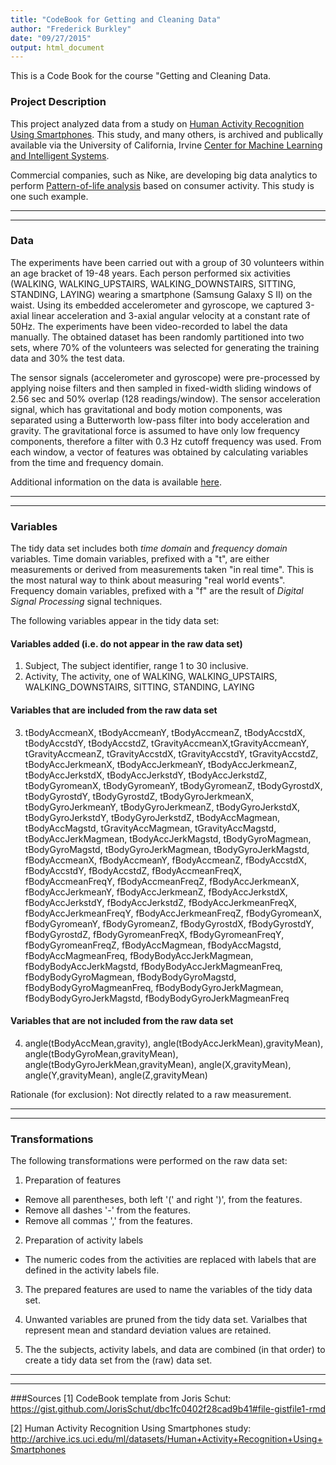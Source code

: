 ```yaml
---
title: "CodeBook for Getting and Cleaning Data"
author: "Frederick Burkley"
date: "09/27/2015"
output: html_document
---
```


This is a Code Book for the course "Getting and Cleaning Data.


### Project Description
This project analyzed data from a study on [Human Activity Recognition Using Smartphones](http://archive.ics.uci.edu/ml/datasets/Human+Activity+Recognition+Using+Smartphones).  This study, and many others, is archived and publically available via the University of California, Irvine [Center for Machine Learning and Intelligent Systems](http://cml.ics.uci.edu/).

Commercial companies, such as Nike, are developing big data analytics to perform [Pattern-of-life analysis](https://en.wikipedia.org/wiki/Pattern-of-life_analysis) based on consumer activity.  This study is one such example.

***
***

### Data

The experiments have been carried out with a group of 30 volunteers within an age bracket of 19-48 years. Each person performed six activities (WALKING, WALKING_UPSTAIRS, WALKING_DOWNSTAIRS, SITTING, STANDING, LAYING) wearing a smartphone (Samsung Galaxy S II) on the waist. Using its embedded accelerometer and gyroscope, we captured 3-axial linear acceleration and 3-axial angular velocity at a constant rate of 50Hz. The experiments have been video-recorded to label the data manually. The obtained dataset has been randomly partitioned into two sets, where 70% of the volunteers was selected for generating the training data and 30% the test data.

The sensor signals (accelerometer and gyroscope) were pre-processed by applying noise filters and then sampled in fixed-width sliding windows of 2.56 sec and 50% overlap (128 readings/window). The sensor acceleration signal, which has gravitational and body motion components, was separated using a Butterworth low-pass filter into body acceleration and gravity. The gravitational force is assumed to have only low frequency components, therefore a filter with 0.3 Hz cutoff frequency was used. From each window, a vector of features was obtained by calculating variables from the time and frequency domain.

Additional information on the data is available [here](http://archive.ics.uci.edu/ml/machine-learning-databases/00240/UCI%20HAR%20Dataset.names).

***
***

### Variables

The tidy data set includes both *time domain* and *frequency domain* variables.  Time domain variables, prefixed with a "t", are either measurements or derived from measurements taken "in real time".  This is the most natural way to think about measuring "real world events".  Frequency domain variables, prefixed with a "f" are the result of *Digital Signal Processing* signal techniques.

The following variables appear in the tidy data set:

#### Variables added (i.e. do not appear in the raw data set)

1. Subject, The subject identifier, range 1 to 30 inclusive.
2. Activity, The activity, one of WALKING, WALKING_UPSTAIRS, WALKING_DOWNSTAIRS, SITTING, STANDING, LAYING

#### Variables that are included from the raw data set

3. tBodyAccmeanX, tBodyAccmeanY, tBodyAccmeanZ, tBodyAccstdX, tBodyAccstdY, tBodyAccstdZ, tGravityAccmeanX,tGravityAccmeanY, tGravityAccmeanZ, tGravityAccstdX, tGravityAccstdY, tGravityAccstdZ, tBodyAccJerkmeanX, tBodyAccJerkmeanY, tBodyAccJerkmeanZ, tBodyAccJerkstdX, tBodyAccJerkstdY, tBodyAccJerkstdZ, tBodyGyromeanX, tBodyGyromeanY, tBodyGyromeanZ, tBodyGyrostdX, tBodyGyrostdY, tBodyGyrostdZ, tBodyGyroJerkmeanX, tBodyGyroJerkmeanY, tBodyGyroJerkmeanZ, tBodyGyroJerkstdX, tBodyGyroJerkstdY, tBodyGyroJerkstdZ, tBodyAccMagmean, tBodyAccMagstd, tGravityAccMagmean, tGravityAccMagstd, tBodyAccJerkMagmean, tBodyAccJerkMagstd, tBodyGyroMagmean, tBodyGyroMagstd, tBodyGyroJerkMagmean, tBodyGyroJerkMagstd, fBodyAccmeanX, fBodyAccmeanY, fBodyAccmeanZ, fBodyAccstdX, fBodyAccstdY, fBodyAccstdZ, fBodyAccmeanFreqX, fBodyAccmeanFreqY, fBodyAccmeanFreqZ, fBodyAccJerkmeanX, fBodyAccJerkmeanY, fBodyAccJerkmeanZ, fBodyAccJerkstdX, fBodyAccJerkstdY, fBodyAccJerkstdZ, fBodyAccJerkmeanFreqX, fBodyAccJerkmeanFreqY, fBodyAccJerkmeanFreqZ, fBodyGyromeanX, fBodyGyromeanY, fBodyGyromeanZ, fBodyGyrostdX, fBodyGyrostdY, fBodyGyrostdZ, fBodyGyromeanFreqX, fBodyGyromeanFreqY, fBodyGyromeanFreqZ, fBodyAccMagmean, fBodyAccMagstd, fBodyAccMagmeanFreq, fBodyBodyAccJerkMagmean, fBodyBodyAccJerkMagstd, fBodyBodyAccJerkMagmeanFreq, fBodyBodyGyroMagmean, fBodyBodyGyroMagstd, fBodyBodyGyroMagmeanFreq, fBodyBodyGyroJerkMagmean, fBodyBodyGyroJerkMagstd, fBodyBodyGyroJerkMagmeanFreq


#### Variables that are not included from the raw data set

4. angle(tBodyAccMean,gravity), angle(tBodyAccJerkMean),gravityMean), angle(tBodyGyroMean,gravityMean), angle(tBodyGyroJerkMean,gravityMean), angle(X,gravityMean), angle(Y,gravityMean), angle(Z,gravityMean)

Rationale (for exclusion): Not directly related to a raw measurement.

***
***

### Transformations

The following transformations were performed on the raw data set:

1. Preparation of features
 - Remove all parentheses, both left '(' and right ')', from the features.
 - Remove all dashes '-' from the features.
 - Remove all commas ',' from the features.

2. Preparation of activity labels
 - The numeric codes from the activities are replaced with labels that are defined in the activity labels file.

3. The prepared features are used to name the variables of the tidy data set.

4. Unwanted variables are pruned from the tidy data set.  Varialbes that represent mean and standard deviation values are retained.

5. The the subjects, activity labels, and data are combined (in that order) to create a tidy data set from the (raw) data set.


***
***

###Sources
[1] CodeBook template from Joris Schut: https://gist.github.com/JorisSchut/dbc1fc0402f28cad9b41#file-gistfile1-rmd

[2] Human Activity Recognition Using Smartphones study: http://archive.ics.uci.edu/ml/datasets/Human+Activity+Recognition+Using+Smartphones



